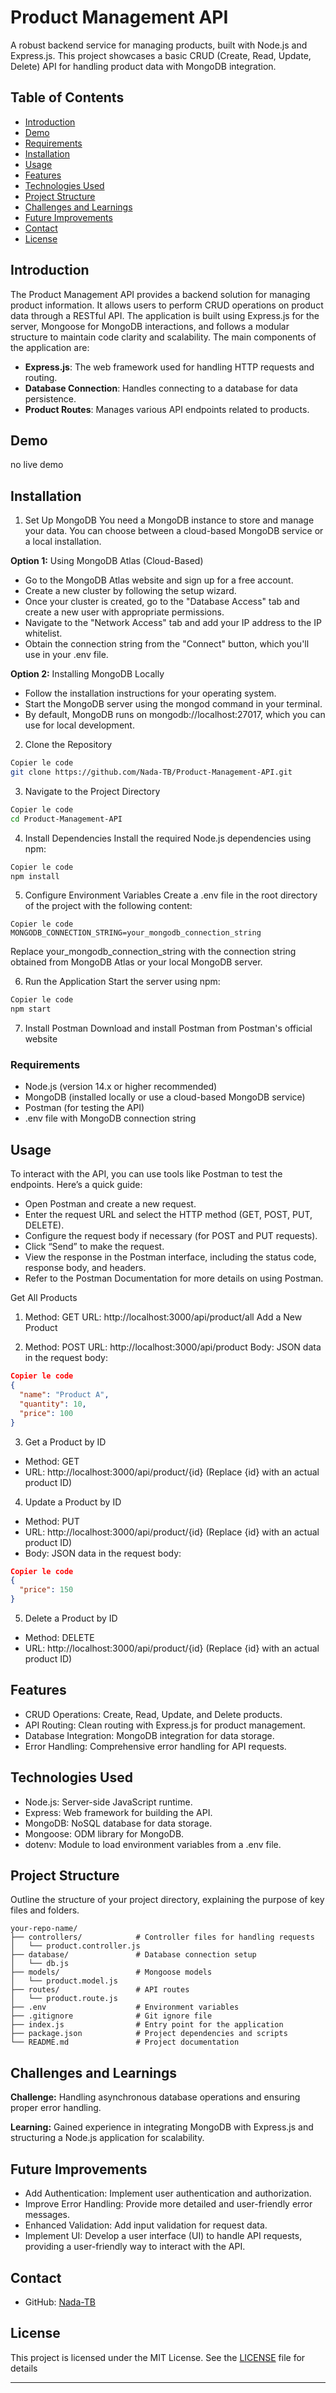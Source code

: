 # Product Management API

A robust backend service for managing products, built with Node.js and Express.js. This project showcases a basic CRUD (Create, Read, Update, Delete) API for handling product data with MongoDB integration.

## Table of Contents

- [Introduction](#introduction)
- [Demo](#demo)
- [Requirements](#requirements)
- [Installation](#installation)
- [Usage](#usage)
- [Features](#features)
- [Technologies Used](#technologies-used)
- [Project Structure](#project-structure)
- [Challenges and Learnings](#challenges-and-learnings)
- [Future Improvements](#future-improvements)
- [Contact](#contact)
- [License](#license)

## Introduction
The Product Management API provides a backend solution for managing product information. It allows users to perform CRUD operations on product data through a RESTful API. The application is built using Express.js for the server, Mongoose for MongoDB interactions, and follows a modular structure to maintain code clarity and scalability.
The main components of the application are:

- **Express.js**: The web framework used for handling HTTP requests and routing.
- **Database Connection**: Handles connecting to a database for data persistence.
- **Product Routes**: Manages various API endpoints related to products.

## Demo
no live demo

## Installation
1. Set Up MongoDB
You need a MongoDB instance to store and manage your data. You can choose between a cloud-based MongoDB service or a local installation.

**Option 1:** Using MongoDB Atlas (Cloud-Based)
- Go to the MongoDB Atlas website and sign up for a free account.
- Create a new cluster by following the setup wizard.
- Once your cluster is created, go to the "Database Access" tab and create a new user with appropriate permissions.
- Navigate to the "Network Access" tab and add your IP address to the IP whitelist.
- Obtain the connection string from the "Connect" button, which you'll use in your .env file.
  
**Option 2:** Installing MongoDB Locally
- Follow the installation instructions for your operating system.
- Start the MongoDB server using the mongod command in your terminal.
- By default, MongoDB runs on mongodb://localhost:27017, which you can use for local development.

2. Clone the Repository

```bash
Copier le code
git clone https://github.com/Nada-TB/Product-Management-API.git
```
3. Navigate to the Project Directory
```bash
Copier le code
cd Product-Management-API
```
4. Install Dependencies
Install the required Node.js dependencies using npm:

```bash
Copier le code
npm install
```
5. Configure Environment Variables
Create a .env file in the root directory of the project with the following content:

```plaintext
Copier le code
MONGODB_CONNECTION_STRING=your_mongodb_connection_string
```
Replace your_mongodb_connection_string with the connection string obtained from MongoDB Atlas or your local MongoDB server.

6. Run the Application
Start the server using npm:

```bash
Copier le code
npm start
```
7. Install Postman
Download and install Postman from Postman's official website

### Requirements
- Node.js (version 14.x or higher recommended)
- MongoDB (installed locally or use a cloud-based MongoDB service)
- Postman (for testing the API)
- .env file with MongoDB connection string

## Usage
To interact with the API, you can use tools like Postman to test the endpoints. Here’s a quick guide:
- Open Postman and create a new request.
- Enter the request URL and select the HTTP method (GET, POST, PUT, DELETE).
- Configure the request body if necessary (for POST and PUT requests).
- Click “Send” to make the request.
- View the response in the Postman interface, including the status code, response body, and headers.
- Refer to the Postman Documentation for more details on using Postman.

Get All Products

1. Method: GET
URL: http://localhost:3000/api/product/all
Add a New Product

2. Method: POST
URL: http://localhost:3000/api/product
Body: JSON data in the request body:

```json
Copier le code
{
  "name": "Product A",
  "quantity": 10,
  "price": 100
}
```
3. Get a Product by ID

- Method: GET
- URL: http://localhost:3000/api/product/{id} (Replace {id} with an actual product ID)

4. Update a Product by ID

- Method: PUT
- URL: http://localhost:3000/api/product/{id} (Replace {id} with an actual product ID)
- Body: JSON data in the request body:

```json
Copier le code
{
  "price": 150
}
```
5. Delete a Product by ID

- Method: DELETE
- URL: http://localhost:3000/api/product/{id} (Replace {id} with an actual product ID)

## Features
- CRUD Operations: Create, Read, Update, and Delete products.
- API Routing: Clean routing with Express.js for product management.
- Database Integration: MongoDB integration for data storage.
- Error Handling: Comprehensive error handling for API requests.

## Technologies Used

- Node.js: Server-side JavaScript runtime.
- Express: Web framework for building the API.
- MongoDB: NoSQL database for data storage.
- Mongoose: ODM library for MongoDB.
- dotenv: Module to load environment variables from a .env file.

## Project Structure

Outline the structure of your project directory, explaining the purpose of key files and folders.

```plaintext
your-repo-name/
├── controllers/            # Controller files for handling requests
│   └── product.controller.js
├── database/               # Database connection setup
│   └── db.js
├── models/                 # Mongoose models
│   └── product.model.js
├── routes/                 # API routes
│   └── product.route.js
├── .env                    # Environment variables
├── .gitignore              # Git ignore file
├── index.js                # Entry point for the application
├── package.json            # Project dependencies and scripts
└── README.md               # Project documentation
```

## Challenges and Learnings

**Challenge:** Handling asynchronous database operations and ensuring proper error handling.

**Learning:** Gained experience in integrating MongoDB with Express.js and structuring a Node.js application for scalability.

## Future Improvements
- Add Authentication: Implement user authentication and authorization.
- Improve Error Handling: Provide more detailed and user-friendly error messages.
- Enhanced Validation: Add input validation for request data.
- Implement UI: Develop a user interface (UI) to handle API requests, providing a user-friendly way to interact with the API.

## Contact

- GitHub: [Nada-TB](https://github.com/Nada-TB)

## License

This project is licensed under the MIT License. See the [LICENSE](LICENSE) file for details

---
